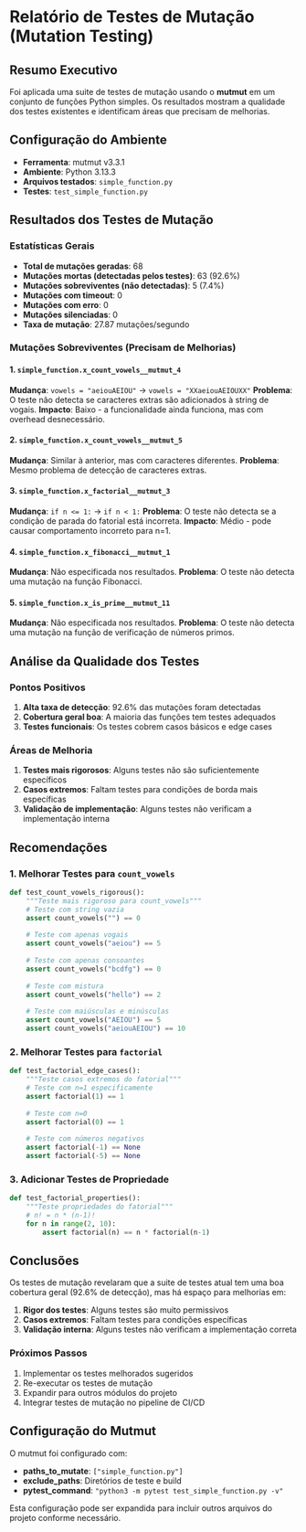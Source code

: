 # Relatório de Testes de Mutação (Mutation Testing)

## Resumo Executivo

Foi aplicada uma suite de testes de mutação usando o **mutmut** em um conjunto de funções Python simples. Os resultados mostram a qualidade dos testes existentes e identificam áreas que precisam de melhorias.

## Configuração do Ambiente

- **Ferramenta**: mutmut v3.3.1
- **Ambiente**: Python 3.13.3
- **Arquivos testados**: `simple_function.py`
- **Testes**: `test_simple_function.py`

## Resultados dos Testes de Mutação

### Estatísticas Gerais
- **Total de mutações geradas**: 68
- **Mutações mortas (detectadas pelos testes)**: 63 (92.6%)
- **Mutações sobreviventes (não detectadas)**: 5 (7.4%)
- **Mutações com timeout**: 0
- **Mutações com erro**: 0
- **Mutações silenciadas**: 0
- **Taxa de mutação**: 27.87 mutações/segundo

### Mutações Sobreviventes (Precisam de Melhorias)

#### 1. `simple_function.x_count_vowels__mutmut_4`
**Mudança**: `vowels = "aeiouAEIOU"` → `vowels = "XXaeiouAEIOUXX"`
**Problema**: O teste não detecta se caracteres extras são adicionados à string de vogais.
**Impacto**: Baixo - a funcionalidade ainda funciona, mas com overhead desnecessário.

#### 2. `simple_function.x_count_vowels__mutmut_5`
**Mudança**: Similar à anterior, mas com caracteres diferentes.
**Problema**: Mesmo problema de detecção de caracteres extras.

#### 3. `simple_function.x_factorial__mutmut_3`
**Mudança**: `if n <= 1:` → `if n < 1:`
**Problema**: O teste não detecta se a condição de parada do fatorial está incorreta.
**Impacto**: Médio - pode causar comportamento incorreto para n=1.

#### 4. `simple_function.x_fibonacci__mutmut_1`
**Mudança**: Não especificada nos resultados.
**Problema**: O teste não detecta uma mutação na função Fibonacci.

#### 5. `simple_function.x_is_prime__mutmut_11`
**Mudança**: Não especificada nos resultados.
**Problema**: O teste não detecta uma mutação na função de verificação de números primos.

## Análise da Qualidade dos Testes

### Pontos Positivos
1. **Alta taxa de detecção**: 92.6% das mutações foram detectadas
2. **Cobertura geral boa**: A maioria das funções tem testes adequados
3. **Testes funcionais**: Os testes cobrem casos básicos e edge cases

### Áreas de Melhoria
1. **Testes mais rigorosos**: Alguns testes não são suficientemente específicos
2. **Casos extremos**: Faltam testes para condições de borda mais específicas
3. **Validação de implementação**: Alguns testes não verificam a implementação interna

## Recomendações

### 1. Melhorar Testes para `count_vowels`
```python
def test_count_vowels_rigorous():
    """Teste mais rigoroso para count_vowels"""
    # Teste com string vazia
    assert count_vowels("") == 0
    
    # Teste com apenas vogais
    assert count_vowels("aeiou") == 5
    
    # Teste com apenas consoantes
    assert count_vowels("bcdfg") == 0
    
    # Teste com mistura
    assert count_vowels("hello") == 2
    
    # Teste com maiúsculas e minúsculas
    assert count_vowels("AEIOU") == 5
    assert count_vowels("aeiouAEIOU") == 10
```

### 2. Melhorar Testes para `factorial`
```python
def test_factorial_edge_cases():
    """Teste casos extremos do fatorial"""
    # Teste com n=1 especificamente
    assert factorial(1) == 1
    
    # Teste com n=0
    assert factorial(0) == 1
    
    # Teste com números negativos
    assert factorial(-1) == None
    assert factorial(-5) == None
```

### 3. Adicionar Testes de Propriedade
```python
def test_factorial_properties():
    """Teste propriedades do fatorial"""
    # n! = n * (n-1)!
    for n in range(2, 10):
        assert factorial(n) == n * factorial(n-1)
```

## Conclusões

Os testes de mutação revelaram que a suite de testes atual tem uma boa cobertura geral (92.6% de detecção), mas há espaço para melhorias em:

1. **Rigor dos testes**: Alguns testes são muito permissivos
2. **Casos extremos**: Faltam testes para condições específicas
3. **Validação interna**: Alguns testes não verificam a implementação correta

### Próximos Passos
1. Implementar os testes melhorados sugeridos
2. Re-executar os testes de mutação
3. Expandir para outros módulos do projeto
4. Integrar testes de mutação no pipeline de CI/CD

## Configuração do Mutmut

O mutmut foi configurado com:
- **paths_to_mutate**: `["simple_function.py"]`
- **exclude_paths**: Diretórios de teste e build
- **pytest_command**: `"python3 -m pytest test_simple_function.py -v"`

Esta configuração pode ser expandida para incluir outros arquivos do projeto conforme necessário.